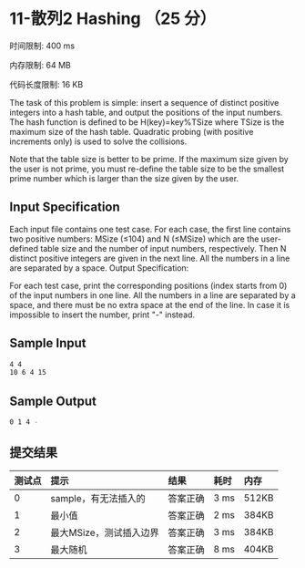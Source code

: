 # 11-散列2 Hashing （25 分）

时间限制: 400 ms

内存限制: 64 MB

代码长度限制: 16 KB

The task of this problem is simple: insert a sequence of distinct positive integers into a hash table, and output the positions of the input numbers. The hash function is defined to be H(key)=key%TSize where TSize is the maximum size of the hash table. Quadratic probing (with positive increments only) is used to solve the collisions.

Note that the table size is better to be prime. If the maximum size given by the user is not prime, you must re-define the table size to be the smallest prime number which is larger than the size given by the user.

## Input Specification

Each input file contains one test case. For each case, the first line contains two positive numbers: MSize (≤10​4​​) and N (≤MSize) which are the user-defined table size and the number of input numbers, respectively. Then N distinct positive integers are given in the next line. All the numbers in a line are separated by a space.
Output Specification:

For each test case, print the corresponding positions (index starts from 0) of the input numbers in one line. All the numbers in a line are separated by a space, and there must be no extra space at the end of the line. In case it is impossible to insert the number, print "-" instead.

## Sample Input

```bash
4 4
10 6 4 15
```

## Sample Output

```bash
0 1 4 -
```

## 提交结果

|测试点|提示|结果|耗时|内存|
|:---|:---|:---|:---|:---|
|0|sample，有无法插入的|答案正确|3 ms|512KB|
|1|最小值|答案正确|2 ms|384KB|
|2|最大MSize，测试插入边界|答案正确|3 ms|384KB|
|3|最大随机|答案正确|8 ms|404KB|